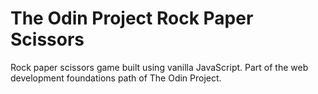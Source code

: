 # The Odin Project Rock Paper Scissors
Rock paper scissors game built using vanilla JavaScript. Part of the web development foundations path of The Odin Project.
